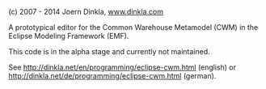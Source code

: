 (c) 2007 - 2014 Joern Dinkla, www.dinkla.com

A prototypical editor for the Common Warehouse Metamodel (CWM) in the Eclipse Modeling Framework (EMF).

This code is in the alpha stage and currently not maintained.

See http://dinkla.net/en/programming/eclipse-cwm.html (english)
or  http://dinkla.net/de/programming/eclipse-cwm.html (german).


